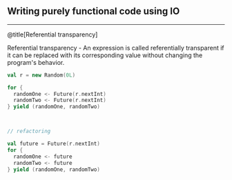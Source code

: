 ## Writing purely functional code using IO


---


@title[Referential transparency]

Referential transparency - An expression is called referentially transparent if it can be replaced with
its corresponding value without changing the program's behavior.

```scala
val r = new Random(0L)

for {
  randomOne <- Future(r.nextInt)
  randomTwo <- Future(r.nextInt)
} yield (randomOne, randomTwo)



// refactoring

val future = Future(r.nextInt)
for {
  randomOne <- future
  randomTwo <- future
} yield (randomOne, randomTwo)

```

